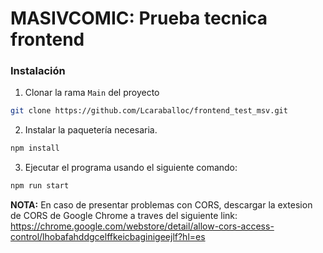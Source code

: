 # MASIVCOMIC: Prueba tecnica frontend

### Instalación

1. Clonar la rama `Main` del proyecto

```sh
git clone https://github.com/Lcaraballoc/frontend_test_msv.git  
```

2. Instalar la paquetería necesaria.

```sh
npm install
```

3. Ejecutar el programa usando el siguiente comando:

```sh
npm run start
```

**NOTA:** En caso de presentar problemas con CORS, descargar la extesion de CORS de Google Chrome a traves del siguiente link: https://chrome.google.com/webstore/detail/allow-cors-access-control/lhobafahddgcelffkeicbaginigeejlf?hl=es 

